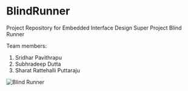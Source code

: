 # BlindRunner
Project Repository for Embedded Interface Design Super Project Blind Runner

Team members:
1. Sridhar Pavithrapu
1. Subhradeep Dutta
1. Sharat Rattehalli Puttaraju


![Blind Runner](https://drive.google.com/file/d/1BrE_2ijYhUNC4vbiFZAShk0hFT7gSZ0O/view)